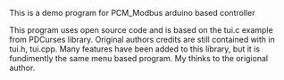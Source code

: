This is a demo program for PCM_Modbus arduino based controller

This program uses open source code and is based on the tui.c example from PDCurses library.
Original authors credits are still contained with in tui.h, tui.cpp.
Many features have been added to this library, but it is fundimently the same menu based program.
My thinks to the origional author.
